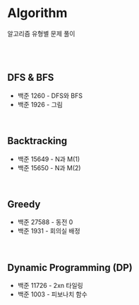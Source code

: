 # Algorithm
알고리즘 유형별 문제 풀이

<br/>
<br/>

## DFS & BFS
- 백준 1260 - DFS와 BFS
- 백준 1926 - 그림

<br/>

## Backtracking
- 백준 15649 - N과 M(1)
- 백준 15650 - N과 M(2)

<br/>

## Greedy
- 백준 27588 - 동전 0
- 백준 1931 - 회의실 배정

<br/>

## Dynamic Programming (DP)
- 백준 11726 - 2xn 타일링
- 백준 1003 - 피보나치 함수

<br/>